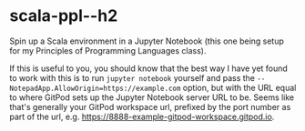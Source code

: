 # scala-ppl--h2

Spin up a Scala environment in a Jupyter Notebook (this one being setup for my Principles of Programming Languages class).

If this is useful to you, you should know that the best way I have yet found to work with this is
to run `jupyter notebook` yourself and pass the `--NotepadApp.AllowOrigin=https://example.com` option, 
but with the URL equal to where GitPod sets up the Jupyter Notebook server URL to be. Seems like that's
generally your GitPod workspace url, prefixed by the port number as part of the url, e.g. 
https://8888-example-gitpod-workspace.gitpod.io.
